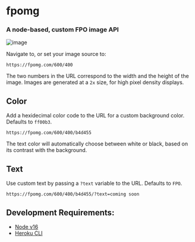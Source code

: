 # fpomg

### A node-based, custom FPO image API

![image](https://user-images.githubusercontent.com/30575213/141667324-6a15bfc5-6771-429b-830e-2bd9bd44eb8b.png)



Navigate to, or set your image source to:

```
https://fpomg.com/600/400
```

The two numbers in the URL correspond to the width and the height of the image. Images are generated at a `2x` size, for high pixel density displays.

## Color

Add a hexidecimal color code to the URL for a custom background color. Defaults to `ff00b3`.

```
https://fpomg.com/600/400/b4d455
```

The text color will automatically choose between white or black, based on its contrast with the background.

## Text

Use custom text by passing a `?text` variable to the URL. Defaults to `FPO`.

```
https://fpomg.com/600/400/b4d455/?text=coming soon
```

## Development Requirements:

- [Node v16](https://nodejs.org)
- [Heroku CLI](https://devcenter.heroku.com/articles/heroku-cli)
